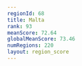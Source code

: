 ```yaml
---
regionId: 68
title: Malta
rank: 93
meanScore: 72.64
globalMeanScore: 73.46
numRegions: 220
layout: region_score
---
```

